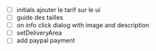 - [ ] initials ajouter le tarif sur le ui
- [ ] guide des tailles
- [ ] on info click dialog with image and description
- [ ] setDeliveryArea
- [ ] add paypal payment

<!-- - [ ] Switch stock -->
